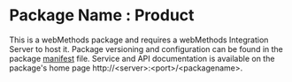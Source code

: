 # Package Name : Product
This is a webMethods package and requires a webMethods Integration Server to host it. Package versioning and configuration can be found in the package [manifest](./Product/manifest.v3) file. Service and API documentation is available on the package's home page http://&lt;server&gt;:&lt;port&gt;/&lt;packagename>.